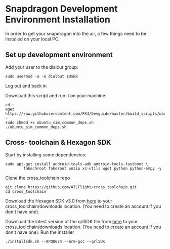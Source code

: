 # Snapdragon Development Environment Installation
In order to get your snapdragon into the air, a few things need to be installed on your local PC.

## Set up development environment
Add your user to the dialout group: 

`sudo usermod -a -G dialout $USER`

		
Log out and back in

Download this script and run it on your machine: 

```
cd ~
wget https://raw.githubusercontent.com/PX4/Devguide/master/build_scripts/ubuntu_sim_common_deps.sh ~
sudo chmod +x ubuntu_sim_common_deps.sh
./ubuntu_sim_common_deps.sh
```

## Cross- toolchain & Hexagon SDK
Start by installing some dependencies:
```
sudo apt-get install android-tools-adb android-tools-fastboot \
	    fakechroot fakeroot unzip xz-utils wget python python-empy -y
```

Clone the cross_toolchain repo
```
git clone https://github.com/ATLFlight/cross_toolchain.git
cd cross_toolchain
```

Download the Hexagon SDK v3.0 from [here](https://developer.qualcomm.com/software/hexagon-dsp-sdk/tools) to your cross_toolchain/downloads location. (You need to create an account if you don't have one).

Download the latest version of the qrlSDK file from [here](https://support.intrinsyc.com/projects/snapdragon-flight/files) to your cross_toolchain/downloads location. (You need to create an account if you don't have one).
Run the installer

`./installsdk.sh --APQ8074 --arm-gcc --qrlSDK`
